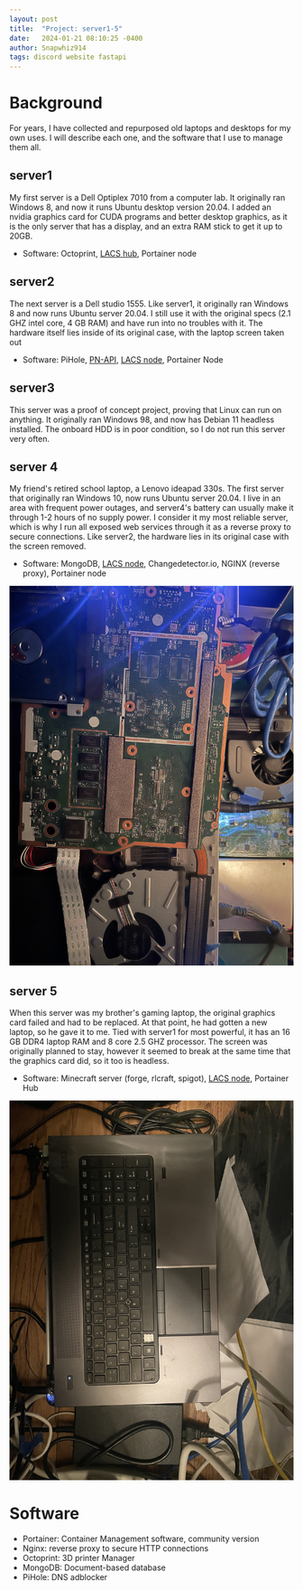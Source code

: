```yaml
---
layout: post
title:  "Project: server1-5"
date:   2024-01-21 08:10:25 -0400
author: Snapwhiz914
tags: discord website fastapi
---
```


# Background

For years, I have collected and repurposed old laptops and desktops for my own uses. I will describe each one, and the software that I use to manage them all.

## server1

My first server is a Dell Optiplex 7010 from a computer lab. It originally ran Windows 8, and now it runs Ubuntu desktop version 20.04. I added an nvidia graphics card for CUDA programs and better desktop graphics, as it is the only server that has a display, and an extra RAM stick to get it up to 20GB.

 - Software: Octoprint, [LACS hub](https://github.com/Snapwhiz914/LACS), Portainer node

## server2

The next server is a Dell studio 1555. Like server1, it originally ran Windows 8 and now runs Ubuntu server 20.04. I still use it with the original specs (2.1 GHZ intel core, 4 GB RAM) and have run into no troubles with it. The hardware itself lies inside of its original case, with the laptop screen taken out

 - Software: PiHole, [PN-API](https://github.com/Snapwhiz914/PN-API), [LACS node](https://github.com/Snapwhiz914/LACS-node), Portainer Node

## server3

This server was a proof of concept project, proving that Linux can run on anything. It originally ran Windows 98, and now has Debian 11 headless installed. The onboard HDD is in poor condition, so I do not run this server very often.

## server 4

My friend's retired school laptop, a Lenovo ideapad 330s. The first server that originally ran Windows 10, now runs Ubuntu server 20.04. I live in an area with frequent power outages, and server4's battery can usually make it through 1-2 hours of no supply power. I consider it my most reliable server, which is why I run all exposed web services through it as a reverse proxy to secure connections. Like server2, the hardware lies in its original case with the screen removed.

 - Software: MongoDB, [LACS node](https://github.com/Snapwhiz914/LACS-node), Changedetector.io, NGINX (reverse proxy), Portainer node

![server4, with server2 beneath to the right](/assets/server1-5/IMG_4914.JPG)

## server 5

When this server was my brother's gaming laptop, the original graphics card failed and had to be replaced. At that point, he had gotten a new laptop, so he gave it to me. Tied with server1 for most powerful, it has an 16 GB DDR4 laptop RAM and 8 core 2.5 GHZ processor. The screen was originally planned to stay, however it seemed to break at the same time that the graphics card did, so it too is headless.

- Software: Minecraft server (forge, rlcraft, spigot), [LACS node](https://github.com/Snapwhiz914/LACS-node), Portainer Hub

![server5](/assets/server1-5/IMG_4913.JPG)

# Software

 - Portainer: Container Management software, community version
 - Nginx: reverse proxy to secure HTTP connections
 - Octoprint: 3D printer Manager
 - MongoDB: Document-based database
 - PiHole: DNS adblocker